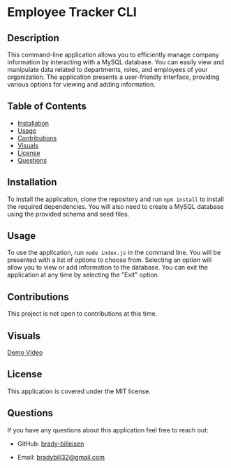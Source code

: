 # Employee Tracker CLI

## Description
This command-line application allows you to efficiently manage company information by interacting with a MySQL database. You can easily view and manipulate data related to departments, roles, and employees of your organization. The application presents a user-friendly interface, providing various options for viewing and adding information.

## Table of Contents
* [Installation](#installation)
* [Usage](#usage)
* [Contributions](#contributions)
* [Visuals](#visuals)
* [License](#license)
* [Questions](#questions)

## Installation
To install the application, clone the repository and run `npm install` to install the required dependencies. You will also need to create a MySQL database using the provided schema and seed files.

## Usage
To use the application, run `node index.js` in the command line. You will be presented with a list of options to choose from. Selecting an option will allow you to view or add information to the database. You can exit the application at any time by selecting the "Exit" option.

## Contributions
This project is not open to contributions at this time.

## Visuals
[Demo Video](https://www.awesomescreenshot.com/video/19354405)
## License
This application is covered under the MIT license.

## Questions
If you have any questions about this application feel free to reach out:
* GitHub: [brady-billeisen](https://github.com/brady-billeisen)

* Email: [bradybill32@gmail.com](mailto:bradybill32@gmail.com)